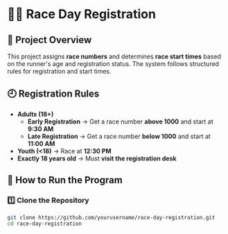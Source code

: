 # 🏃‍♂️ Race Day Registration

## 📌 Project Overview  
This project assigns **race numbers** and determines **race start times** based on the runner's age and registration status. The system follows structured rules for registration and start times.

## 🕘 Registration Rules  
- **Adults (18+)**
  - **Early Registration** → Get a race number **above 1000** and start at **9:30 AM**
  - **Late Registration** → Get a race number **below 1000** and start at **11:00 AM**
- **Youth (<18)** → Race at **12:30 PM**
- **Exactly 18 years old** → Must **visit the registration desk**

## 🚀 How to Run the Program  

### **1️⃣ Clone the Repository**  
```bash
git clone https://github.com/yourusername/race-day-registration.git
cd race-day-registration
